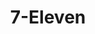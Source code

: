 ---
title: "7-Eleven"
url: /cagayan-de-oro-city/7-eleven-general-capistrano-street/
shop: convenience
---